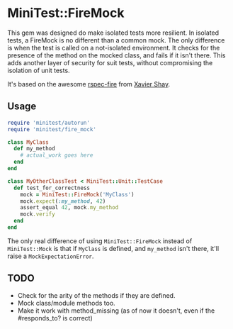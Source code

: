 MiniTest::FireMock
==================

This gem was designed do make isolated tests more resilient. In isolated tests, a FireMock is no different than a common mock. The only difference is when the test is called on a not-isolated environment. It checks for the presence of the method on the mocked class, and fails if it isn't there. This adds another layer of security for suit tests, without compromising the isolation of unit tests.

It's based on the awesome [rspec-fire](https://github.com/xaviershay/rspec-fire) from [Xavier Shay](http://xaviershay.com/).

Usage
-----

```ruby
require 'minitest/autorun'
require 'minitest/fire_mock'

class MyClass
  def my_method
    # actual_work goes here
  end
end

class MyOtherClassTest < MiniTest::Unit::TestCase
  def test_for_correctness
    mock = MiniTest::FireMock('MyClass')
    mock.expect(:my_method, 42)
    assert_equal 42, mock.my_method
    mock.verify
  end
end
```

The only real difference of using `MiniTest::FireMock` instead of `MiniTest::Mock` is that if `MyClass` is defined, and `my_method` isn't there, it'll raise a `MockExpectationError`.

TODO
----

- Check for the arity of the methods if they are defined.
- Mock class/module methods too.
- Make it work with method_missing (as of now it doesn't, even if the #responds_to? is correct)
